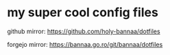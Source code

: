 # my super cool config files

github mirror: <https://github.com/holy-bannaa/dotfiles>

forgejo mirror: <https://bannaa.go.ro/git/bannaa/dotfiles>
